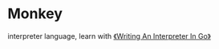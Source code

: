 Monkey
===
interpreter language, learn with [《Writing An Interpreter In Go》](https://interpreterbook.com/)